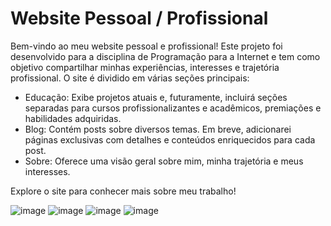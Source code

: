 # Website Pessoal / Profissional
Bem-vindo ao meu website pessoal e profissional! Este projeto foi desenvolvido para a disciplina de Programação para a Internet e tem como objetivo compartilhar minhas experiências, interesses e trajetória profissional. O site é dividido em várias seções principais:
- Educação: Exibe projetos atuais e, futuramente, incluirá seções separadas para cursos profissionalizantes e acadêmicos, premiações e habilidades adquiridas.
- Blog: Contém posts sobre diversos temas. Em breve, adicionarei páginas exclusivas com detalhes e conteúdos enriquecidos para cada post.
- Sobre: Oferece uma visão geral sobre mim, minha trajetória e meus interesses.

Explore o site para conhecer mais sobre meu trabalho!


![image](https://github.com/user-attachments/assets/c33bdb61-f75a-4da7-a44d-c031b40ed325)
![image](https://github.com/user-attachments/assets/62a121a8-56d1-4b9a-9e8a-af4dc0b510c8)
![image](https://github.com/user-attachments/assets/a874d44c-7221-467e-bb1d-130302815ee2)
![image](https://github.com/user-attachments/assets/ab40ae64-2be4-4065-8bf3-287339c6de87)


